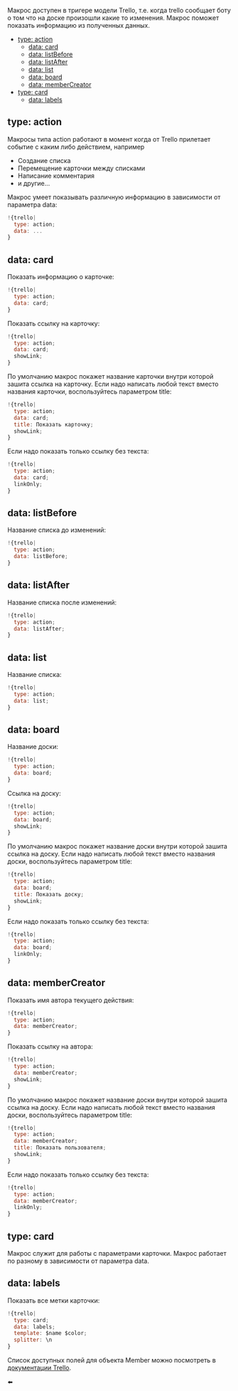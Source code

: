 
Макрос доступен в тригере модели Trello, т.е. когда trello сообщает боту о том что на доске произошли какие то изменения. Макрос поможет показать информацию из полученных данных.
* [type: action](#type:-action)
    * [data: card](#data:-card)
    * [data: listBefore](#data:-listbefore)
    * [data: listAfter](#data:-listafter)
    * [data: list](#data:-list)
    * [data: board](#data:-board)
    * [data: memberCreator](#data:-membercreator)
* [type: card](#type:-card)
    * [data: labels](#data:-labels)
## type: action

Макросы типа action работают в момент когда от Trello прилетает событие с каким либо действием, например
 * Создание списка
* Перемещение карточки между списками
* Написание комментария
* и другие...

Макрос умеет показывать различную информацию в зависимости от параметра data:
```js 
!{trello| 
  type: action;
  data: ...
}
```
## data: card

Показать информацию о карточке:
```js 
!{trello|
  type: action;
  data: card;
}
```

Показать ссылку на карточку:
```js 
!{trello|
  type: action;
  data: card;
  showLink;
}
```

По умолчанию макрос покажет название карточки внутри которой зашита ссылка на карточку. Если надо написать любой текст вместо названия карточки, воспользуйтесь параметром title:
```js 
!{trello|
  type: action;
  data: card;
  title: Показать карточку;
  showLink;
}
```

Если надо показать только ссылку без текста:
```js 
!{trello|
  type: action;
  data: card;
  linkOnly;
}
```
## data: listBefore

Название списка до изменений:
```js 
!{trello|
  type: action; 
  data: listBefore;
}
```
## data: listAfter

Название списка после изменений:
```js 
!{trello|
  type: action; 
  data: listAfter;
}
```
## data: list

Название списка:
```js 
!{trello|
  type: action; 
  data: list;
}
```
## data: board

Название доски:
```js 
!{trello|
  type: action; 
  data: board;
}
```

Ссылка на доску:
```js 
!{trello|
  type: action; 
  data: board;
  showLink;
}
```

По умолчанию макрос покажет название доски внутри которой зашита ссылка на доску. Если надо написать любой текст вместо названия доски, воспользуйтесь параметром title:
```js 
!{trello|
  type: action; 
  data: board;
  title: Показать доску;
  showLink;
}
```

Если надо показать только ссылку без текста:
```js 
!{trello|
  type: action; 
  data: board;
  linkOnly;
}
```
## data: memberCreator

Показать имя автора текущего действия:
```js 
!{trello|
  type: action; 
  data: memberCreator;
}
```

Показать ссылку  на автора:
```js 
!{trello|
  type: action; 
  data: memberCreator;
  showLink;
}
```

По умолчанию макрос покажет название доски внутри которой зашита ссылка на доску. Если надо написать любой текст вместо названия доски, воспользуйтесь параметром title:
```js 
!{trello|
  type: action; 
  data: memberCreator;
  title: Показать пользователя;
  showLink;
}
```

Если надо показать только ссылку без текста:
```js 
!{trello|
  type: action; 
  data: memberCreator;
  linkOnly;
}
```


## type: card

Макрос служит для работы с параметрами карточки. Макрос работает по разному в зависимости от параметра data.
## data: labels

Показать все метки карточки:
```js 
!{trello|
  type: card;
  data: labels;
  template: $name $color;
  splitter: \n
}
```

Список доступных полей для объекта Member можно посмотреть в [документации Trello](/docs-test/admin/trello).


⬅️
